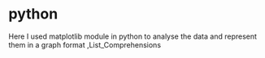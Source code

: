 # python
Here I used matplotlib module in python to analyse the data and represent them in a graph format
,List_Comprehensions
